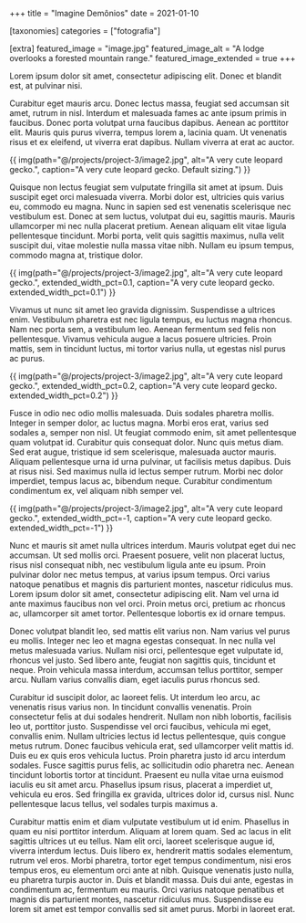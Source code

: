 +++
title = "Imagine Demônios"
date = 2021-01-10

[taxonomies]
categories = ["fotografia"]

[extra]
featured_image = "image.jpg"
featured_image_alt = "A lodge overlooks a forested mountain range."
featured_image_extended = true
+++

Lorem ipsum dolor sit amet, consectetur adipiscing elit. Donec et blandit est, at pulvinar nisi. 

<!-- more -->

Curabitur eget mauris arcu. Donec lectus massa, feugiat sed accumsan sit amet, rutrum in nisl. Interdum et malesuada fames ac ante ipsum primis in faucibus. Donec porta volutpat urna faucibus dapibus. Aenean ac porttitor elit. Mauris quis purus viverra, tempus lorem a, lacinia quam. Ut venenatis risus et ex eleifend, ut viverra erat dapibus. Nullam viverra at erat ac auctor.

{{ img(path="@/projects/project-3/image2.jpg", alt="A very cute leopard gecko.", caption="A very cute leopard gecko. Default sizing.") }}

Quisque non lectus feugiat sem vulputate fringilla sit amet at ipsum. Duis suscipit eget orci malesuada viverra. Morbi dolor est, ultricies quis varius eu, commodo eu magna. Nunc in sapien sed est venenatis scelerisque nec vestibulum est. Donec at sem luctus, volutpat dui eu, sagittis mauris. Mauris ullamcorper mi nec nulla placerat pretium. Aenean aliquam elit vitae ligula pellentesque tincidunt. Morbi porta, velit quis sagittis maximus, nulla velit suscipit dui, vitae molestie nulla massa vitae nibh. Nullam eu ipsum tempus, commodo magna at, tristique dolor.

{{ img(path="@/projects/project-3/image2.jpg", alt="A very cute leopard gecko.", extended_width_pct=0.1, caption="A very cute leopard gecko. extended_width_pct=0.1") }}

Vivamus ut nunc sit amet leo gravida dignissim. Suspendisse a ultrices enim. Vestibulum pharetra est nec ligula tempus, eu luctus magna rhoncus. Nam nec porta sem, a vestibulum leo. Aenean fermentum sed felis non pellentesque. Vivamus vehicula augue a lacus posuere ultricies. Proin mattis, sem in tincidunt luctus, mi tortor varius nulla, ut egestas nisl purus ac purus.

{{ img(path="@/projects/project-3/image2.jpg", alt="A very cute leopard gecko.", extended_width_pct=0.2, caption="A very cute leopard gecko. extended_width_pct=0.2") }}

Fusce in odio nec odio mollis malesuada. Duis sodales pharetra mollis. Integer in semper dolor, ac luctus magna. Morbi eros erat, varius sed sodales a, semper non nisl. Ut feugiat commodo enim, sit amet pellentesque quam volutpat id. Curabitur quis consequat dolor. Nunc quis metus diam. Sed erat augue, tristique id sem scelerisque, malesuada auctor mauris. Aliquam pellentesque urna id urna pulvinar, ut facilisis metus dapibus. Duis at risus nisi. Sed maximus nulla id lectus semper rutrum. Morbi nec dolor imperdiet, tempus lacus ac, bibendum neque. Curabitur condimentum condimentum ex, vel aliquam nibh semper vel.

{{ img(path="@/projects/project-3/image2.jpg", alt="A very cute leopard gecko.", extended_width_pct=-1, caption="A very cute leopard gecko. extended_width_pct=-1") }}

Nunc et mauris sit amet nulla ultrices interdum. Mauris volutpat eget dui nec accumsan. Ut sed mollis orci. Praesent posuere, velit non placerat luctus, risus nisl consequat nibh, nec vestibulum ligula ante eu ipsum. Proin pulvinar dolor nec metus tempus, at varius ipsum tempus. Orci varius natoque penatibus et magnis dis parturient montes, nascetur ridiculus mus. Lorem ipsum dolor sit amet, consectetur adipiscing elit. Nam vel urna id ante maximus faucibus non vel orci. Proin metus orci, pretium ac rhoncus ac, ullamcorper sit amet tortor. Pellentesque lobortis ex id ornare tempus.

Donec volutpat blandit leo, sed mattis elit varius non. Nam varius vel purus eu mollis. Integer nec leo et magna egestas consequat. In nec nulla vel metus malesuada varius. Nullam nisi orci, pellentesque eget vulputate id, rhoncus vel justo. Sed libero ante, feugiat non sagittis quis, tincidunt et neque. Proin vehicula massa interdum, accumsan tellus porttitor, semper arcu. Nullam varius convallis diam, eget iaculis purus rhoncus sed.

Curabitur id suscipit dolor, ac laoreet felis. Ut interdum leo arcu, ac venenatis risus varius non. In tincidunt convallis venenatis. Proin consectetur felis at dui sodales hendrerit. Nullam non nibh lobortis, facilisis leo ut, porttitor justo. Suspendisse vel orci faucibus, vehicula mi eget, convallis enim. Nullam ultricies lectus id lectus pellentesque, quis congue metus rutrum. Donec faucibus vehicula erat, sed ullamcorper velit mattis id. Duis eu ex quis eros vehicula luctus. Proin pharetra justo id arcu interdum sodales. Fusce sagittis purus felis, ac sollicitudin odio pharetra nec. Aenean tincidunt lobortis tortor at tincidunt. Praesent eu nulla vitae urna euismod iaculis eu sit amet arcu. Phasellus ipsum risus, placerat a imperdiet ut, vehicula eu eros. Sed fringilla ex gravida, ultrices dolor id, cursus nisl. Nunc pellentesque lacus tellus, vel sodales turpis maximus a.

Curabitur mattis enim et diam vulputate vestibulum ut id enim. Phasellus in quam eu nisi porttitor interdum. Aliquam at lorem quam. Sed ac lacus in elit sagittis ultrices ut eu tellus. Nam elit orci, laoreet scelerisque augue id, viverra interdum lectus. Duis libero ex, hendrerit mattis sodales elementum, rutrum vel eros. Morbi pharetra, tortor eget tempus condimentum, nisi eros tempus eros, eu elementum orci ante at nibh. Quisque venenatis justo nulla, eu pharetra turpis auctor in. Duis et blandit massa. Duis dui ante, egestas in condimentum ac, fermentum eu mauris. Orci varius natoque penatibus et magnis dis parturient montes, nascetur ridiculus mus. Suspendisse eu lorem sit amet est tempor convallis sed sit amet purus. Morbi in laoreet erat.
